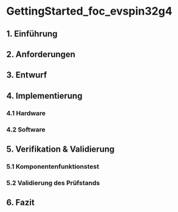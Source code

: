 # GettingStarted_foc_evspin32g4
## 1. Einführung

## 2. Anforderungen

## 3. Entwurf

## 4. Implementierung
### 4.1 Hardware

### 4.2 Software

## 5. Verifikation & Validierung
### 5.1 Komponentenfunktionstest

### 5.2 Validierung des Prüfstands

## 6. Fazit




